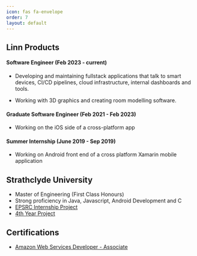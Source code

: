 ```yaml
---
icon: fas fa-envelope
order: 7
layout: default
---
```


## <b>Linn Products</b>

#### Software Engineer (Feb 2023 - current)

- Developing and maintaining fullstack applications that talk to smart devices, CI/CD pipelines, cloud infrastructure, internal dashboards and tools. 

- Working with 3D graphics and creating room modelling software.

#### Graduate Software Engineer (Feb 2021 - Feb 2023)

- Working on the iOS side of a cross-platform app

#### Summer Internship (June 2019 - Sep 2019)

- Working on Android front end of a cross platform Xamarin mobile application


## <b>Strathclyde University</b>

- Master of Engineering (First Class Honours)
- Strong proficiency in Java, Javascript, Android Development and C
- [EPSRC Internship Project](/posts/cancer-helpmate/)
- [4th Year Project](/posts/gaming-for-health/)


## <b>Certifications</b>
- [Amazon Web Services Developer - Associate](https://www.credly.com/badges/1c45dc95-3d59-43e7-a0a6-065efc31b129/linked_in?t=swh8kc)




